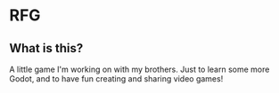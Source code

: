 # RFG
## What is this?

A little game I'm working on with my brothers. Just to learn some more Godot, and to have fun creating and sharing video games!

